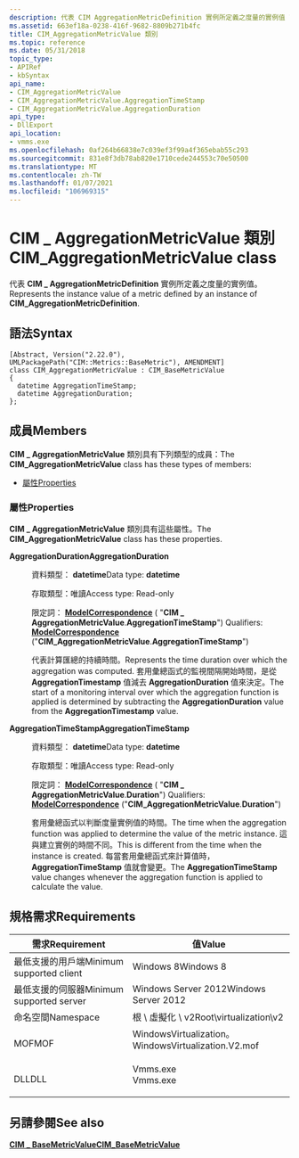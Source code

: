 ```yaml
---
description: 代表 CIM AggregationMetricDefinition 實例所定義之度量的實例值 \_ 。
ms.assetid: 663ef18a-0238-416f-9682-8809b271b4fc
title: CIM_AggregationMetricValue 類別
ms.topic: reference
ms.date: 05/31/2018
topic_type:
- APIRef
- kbSyntax
api_name:
- CIM_AggregationMetricValue
- CIM_AggregationMetricValue.AggregationTimeStamp
- CIM_AggregationMetricValue.AggregationDuration
api_type:
- DllExport
api_location:
- vmms.exe
ms.openlocfilehash: 0af264b66838e7c039ef3f99a4f365ebab55c293
ms.sourcegitcommit: 831e8f3db78ab820e1710cede244553c70e50500
ms.translationtype: MT
ms.contentlocale: zh-TW
ms.lasthandoff: 01/07/2021
ms.locfileid: "106969315"
---
```

# <a name="cim_aggregationmetricvalue-class"></a><span data-ttu-id="87542-103">CIM \_ AggregationMetricValue 類別</span><span class="sxs-lookup"><span data-stu-id="87542-103">CIM\_AggregationMetricValue class</span></span>

<span data-ttu-id="87542-104">代表 **CIM \_ AggregationMetricDefinition** 實例所定義之度量的實例值。</span><span class="sxs-lookup"><span data-stu-id="87542-104">Represents the instance value of a metric defined by an instance of **CIM\_AggregationMetricDefinition**.</span></span>

## <a name="syntax"></a><span data-ttu-id="87542-105">語法</span><span class="sxs-lookup"><span data-stu-id="87542-105">Syntax</span></span>

``` syntax
[Abstract, Version("2.22.0"), UMLPackagePath("CIM::Metrics::BaseMetric"), AMENDMENT]
class CIM_AggregationMetricValue : CIM_BaseMetricValue
{
  datetime AggregationTimeStamp;
  datetime AggregationDuration;
};
```

## <a name="members"></a><span data-ttu-id="87542-106">成員</span><span class="sxs-lookup"><span data-stu-id="87542-106">Members</span></span>

<span data-ttu-id="87542-107">**CIM \_ AggregationMetricValue** 類別具有下列類型的成員：</span><span class="sxs-lookup"><span data-stu-id="87542-107">The **CIM\_AggregationMetricValue** class has these types of members:</span></span>

-   [<span data-ttu-id="87542-108">屬性</span><span class="sxs-lookup"><span data-stu-id="87542-108">Properties</span></span>](#properties)

### <a name="properties"></a><span data-ttu-id="87542-109">屬性</span><span class="sxs-lookup"><span data-stu-id="87542-109">Properties</span></span>

<span data-ttu-id="87542-110">**CIM \_ AggregationMetricValue** 類別具有這些屬性。</span><span class="sxs-lookup"><span data-stu-id="87542-110">The **CIM\_AggregationMetricValue** class has these properties.</span></span>

<dl> <dt>

<span data-ttu-id="87542-111">**AggregationDuration**</span><span class="sxs-lookup"><span data-stu-id="87542-111">**AggregationDuration**</span></span>
</dt> <dd> <dl> <dt>

<span data-ttu-id="87542-112">資料類型： **datetime**</span><span class="sxs-lookup"><span data-stu-id="87542-112">Data type: **datetime**</span></span>
</dt> <dt>

<span data-ttu-id="87542-113">存取類型：唯讀</span><span class="sxs-lookup"><span data-stu-id="87542-113">Access type: Read-only</span></span>
</dt> <dt>

<span data-ttu-id="87542-114">限定詞： [**ModelCorrespondence**](/windows/desktop/WmiSdk/standard-qualifiers) ( "**CIM \_ AggregationMetricValue**.**AggregationTimeStamp**") </span><span class="sxs-lookup"><span data-stu-id="87542-114">Qualifiers: [**ModelCorrespondence**](/windows/desktop/WmiSdk/standard-qualifiers) ("**CIM\_AggregationMetricValue**.**AggregationTimeStamp**")</span></span>
</dt> </dl>

<span data-ttu-id="87542-115">代表計算匯總的持續時間。</span><span class="sxs-lookup"><span data-stu-id="87542-115">Represents the time duration over which the aggregation was computed.</span></span> <span data-ttu-id="87542-116">套用彙總函式的監視間隔開始時間，是從 **AggregationTimestamp** 值減去 **AggregationDuration** 值來決定。</span><span class="sxs-lookup"><span data-stu-id="87542-116">The start of a monitoring interval over which the aggregation function is applied is determined by subtracting the **AggregationDuration** value from the **AggregationTimestamp** value.</span></span>

</dd> <dt>

<span data-ttu-id="87542-117">**AggregationTimeStamp**</span><span class="sxs-lookup"><span data-stu-id="87542-117">**AggregationTimeStamp**</span></span>
</dt> <dd> <dl> <dt>

<span data-ttu-id="87542-118">資料類型： **datetime**</span><span class="sxs-lookup"><span data-stu-id="87542-118">Data type: **datetime**</span></span>
</dt> <dt>

<span data-ttu-id="87542-119">存取類型：唯讀</span><span class="sxs-lookup"><span data-stu-id="87542-119">Access type: Read-only</span></span>
</dt> <dt>

<span data-ttu-id="87542-120">限定詞： [**ModelCorrespondence**](/windows/desktop/WmiSdk/standard-qualifiers) ( "**CIM \_ AggregationMetricValue**.**Duration**") </span><span class="sxs-lookup"><span data-stu-id="87542-120">Qualifiers: [**ModelCorrespondence**](/windows/desktop/WmiSdk/standard-qualifiers) ("**CIM\_AggregationMetricValue**.**Duration**")</span></span>
</dt> </dl>

<span data-ttu-id="87542-121">套用彙總函式以判斷度量實例值的時間。</span><span class="sxs-lookup"><span data-stu-id="87542-121">The time when the aggregation function was applied to determine the value of the metric instance.</span></span> <span data-ttu-id="87542-122">這與建立實例的時間不同。</span><span class="sxs-lookup"><span data-stu-id="87542-122">This is different from the time when the instance is created.</span></span> <span data-ttu-id="87542-123">每當套用彙總函式來計算值時， **AggregationTimeStamp** 值就會變更。</span><span class="sxs-lookup"><span data-stu-id="87542-123">The **AggregationTimeStamp** value changes whenever the aggregation function is applied to calculate the value.</span></span>

</dd> </dl>

## <a name="requirements"></a><span data-ttu-id="87542-124">規格需求</span><span class="sxs-lookup"><span data-stu-id="87542-124">Requirements</span></span>



| <span data-ttu-id="87542-125">需求</span><span class="sxs-lookup"><span data-stu-id="87542-125">Requirement</span></span> | <span data-ttu-id="87542-126">值</span><span class="sxs-lookup"><span data-stu-id="87542-126">Value</span></span> |
|-------------------------------------|---------------------------------------------------------------------------------------------------------|
| <span data-ttu-id="87542-127">最低支援的用戶端</span><span class="sxs-lookup"><span data-stu-id="87542-127">Minimum supported client</span></span><br/> | <span data-ttu-id="87542-128">Windows 8</span><span class="sxs-lookup"><span data-stu-id="87542-128">Windows 8</span></span><br/>                                                                                    |
| <span data-ttu-id="87542-129">最低支援的伺服器</span><span class="sxs-lookup"><span data-stu-id="87542-129">Minimum supported server</span></span><br/> | <span data-ttu-id="87542-130">Windows Server 2012</span><span class="sxs-lookup"><span data-stu-id="87542-130">Windows Server 2012</span></span><br/>                                                                          |
| <span data-ttu-id="87542-131">命名空間</span><span class="sxs-lookup"><span data-stu-id="87542-131">Namespace</span></span><br/>                | <span data-ttu-id="87542-132">根 \\ 虛擬化 \\ v2</span><span class="sxs-lookup"><span data-stu-id="87542-132">Root\\virtualization\\v2</span></span><br/>                                                                     |
| <span data-ttu-id="87542-133">MOF</span><span class="sxs-lookup"><span data-stu-id="87542-133">MOF</span></span><br/>                      | <dl> <span data-ttu-id="87542-134"><dt>WindowsVirtualization。</dt></span><span class="sxs-lookup"><span data-stu-id="87542-134"><dt>WindowsVirtualization.V2.mof</dt></span></span> </dl> |
| <span data-ttu-id="87542-135">DLL</span><span class="sxs-lookup"><span data-stu-id="87542-135">DLL</span></span><br/>                      | <dl> <span data-ttu-id="87542-136"><dt>Vmms.exe</dt></span><span class="sxs-lookup"><span data-stu-id="87542-136"><dt>Vmms.exe</dt></span></span> </dl>                     |



## <a name="see-also"></a><span data-ttu-id="87542-137">另請參閱</span><span class="sxs-lookup"><span data-stu-id="87542-137">See also</span></span>

<dl> <dt>

[<span data-ttu-id="87542-138">**CIM \_ BaseMetricValue**</span><span class="sxs-lookup"><span data-stu-id="87542-138">**CIM\_BaseMetricValue**</span></span>](cim-basemetricvalue.md)
</dt> </dl>

 

